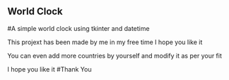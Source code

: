 ## World Clock
#A simple world clock using tkinter and datetime

This projext has been made by me in my free time
I hope you like it

You can even add more countries by yourself and modify it as per your fit

I hope you like it 
#Thank You

